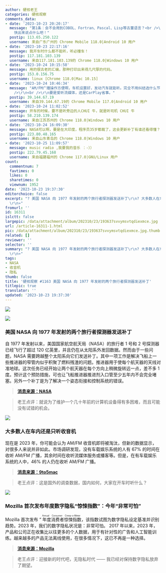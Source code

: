 ```yaml
---
author: 硬核老王
categories: 硬核观察
comments_data:
- date: '2023-10-23 20:20:17'
  message: "第1条：会不会用到COBOL、Fortran、Pascal、Lisp等古董语言？<br />\r\n第2条：可以玩玩WebSDR<br />\r\n第3条：@斯诺登
    快出来说点什么吧！"
  postip: 113.65.250.122
  username: 来自广东广州的 Chrome Mobile 118.0|Android 10 用户
- date: '2023-10-23 22:17:16'
  message: 我开车时什么都不能听，听必撞车！
  postip: 117.181.103.139
  username: 来自117.181.103.139的 Chrome 118.0|Windows 10 用户
- date: '2023-10-24 10:15:58'
  message: 用的很古老的汇编，那种打印出来得几尺厚的代码。
  postip: 153.0.156.75
  username: linux [Chrome 118.0|Mac 10.15]
- date: '2023-10-24 10:46:34'
  message: "AM/FM广播操作方便啊，车机设置好，发动汽车就能听。完全不用纠结选什么节目，跟着广播听就是了。<br />\r\n<br />\r\n至于流媒体播客，你有喜欢听的播放列表还差不多，不然选啥内容够你纠结的。而且，有些安卓车机，操作车载流媒体APP也很不方便，得在它们的界面折腾一番。<br
    />\r\n<br />\r\n要是爱听流媒体，还是CarPlay省事。"
  postip: 39.144.67.19
  username: 来自39.144.67.19的 Chrome Mobile 117.0|Android 10 用户
- date: '2023-10-24 11:02:52'
  message: 开车的时候，要不是听旁边的人CHUI 牛，就是听司机 CHUI 牛
  postip: 58.210.139.174
  username: 来自江苏苏州的 Chrome 118.0|Windows 10 用户
- date: '2023-10-24 16:09:30'
  message: NASA可以啊，要是在大印度，程序员35岁都裁了，这会更新补丁有谁还看得懂？
  postip: 223.80.48.165
  username: 来自山东青岛的 Chrome 118.0|Windows 10 用户
- date: '2023-10-25 11:09:57'
  message: music radio ,我要我的音乐 ：-））
  postip: 222.79.45.168
  username: 来自福建福州的 Chrome 117.0|GNU/Linux 用户
count:
  commentnum: 7
  favtimes: 0
  likes: 0
  sharetimes: 0
  viewnum: 1952
date: '2023-10-23 19:37:30'
editorchoice: false
excerpt: "? 美国 NASA 向 1977 年发射的两个旅行者探测器发送补丁\r\n? 大多数人在车内还是只听收音机\r\n? Mozilla 首次发布年度数字隐私“惊悚指数”：今年“非常可怕”\r\n»
  \r\n»"
fromurl: ''
id: 16311
islctt: false
largepic: /data/attachment/album/202310/23/193637svvymsvtqdiexmce.jpg
url: /article-16311-1.html
pic: /data/attachment/album/202310/23/193637svvymsvtqdiexmce.jpg.thumb.jpg
related: []
reviewer: ''
selector: ''
summary: "? 美国 NASA 向 1977 年发射的两个旅行者探测器发送补丁\r\n? 大多数人在车内还是只听收音机\r\n? Mozilla 首次发布年度数字隐私“惊悚指数”：今年“非常可怕”\r\n»
  \r\n»"
tags:
- NASA
- 收音机
- 隐私
thumb: false
title: '硬核观察 #1163 美国 NASA 向 1977 年发射的两个旅行者探测器发送补丁'
titlepic: true
translator: ''
updated: '2023-10-23 19:37:30'
---
```


![](/data/attachment/album/202310/23/193637svvymsvtqdiexmce.jpg)


![](/data/attachment/album/202310/23/193645kwzf8qtynvf8of7k.jpg)


### 美国 NASA 向 1977 年发射的两个旅行者探测器发送补丁


自 1977 年发射以来，美国国家航空航天局（NASA）的旅行者 1 号和 2 号探测器已经飞行了超过 120 亿英里，并且仍在从太阳系外发回数据。然而由于一些问题，NASA 需要跨越整个太阳系向它们发送补丁。其中一项工作是解决飞船上一些推进器的窄管内似乎积聚了燃料残渣的问题。推进器用于使每个航天器的天线对准地球。这次任务已经开始让两个航天器在每个方向上稍微旋转远一点，差不多 1 度。预计这个预防措施，可也让飞船推进器推进剂入口管至少五年内不会完全堵塞。另外一个补丁是为了解决一个姿态衔接和控制系统的错误。



> 
> **[消息来源：NASA](https://www.jpl.nasa.gov/news/nasas-voyager-team-focuses-on-software-patch-thrusters)**
> 
> 
> 



> 
> 老王点评：就说为了维护一个几十年前的计算机设备得有多困难，而且可能没有试错的机会。
> 
> 
> 


![](/data/attachment/album/202310/23/193657dapwsuzq64u6awjs.jpg)


### 大多数人在车内还是只听收音机


现在是 2023 年，你可能会认为 AM/FM 收音机即将被淘汰，但新的数据显示，对很多人来说并非如此。市场调研发现，没有车载娱乐系统的人有 67% 的时间在收听 AM/FM 广播，其余时间在收听流媒体服务或播客等。但是，在有车载娱乐系统的人中，46% 的人仍在收听 AM/FM 广播。



> 
> **[消息来源：9to5mac](https://9to5mac.com/2023/10/20/carplay-am-fm-radio-data/)**
> 
> 
> 



> 
> 老王点评：这是国外的调查数据，国内如何，大家在开车时听什么？
> 
> 
> 


![](/data/attachment/album/202310/23/193710ebvi2zxglrqvhvk6.jpg)


### Mozilla 首次发布年度数字隐私“惊悚指数”：今年“非常可怕”


Mozilla 首次发布 “<ruby> 年度消费者惊悚指数 <rt>  Annual Consumer Creep-o-Meter </rt></ruby>，该指数试图为数字隐私设定基准并识别趋势。2023 年，我们的数字隐私状况是：非常可怕。 2017 年以来，2023 年，产品和公司正在收集比以往更多的个人数据，用于有针对性的广告和人工智能训练。越来越多的产品无法离线使用，在很多情况下，这已不再是一种选择。



> 
> **[消息来源：Mozilla](https://foundation.mozilla.org/en/privacynotincluded/articles/annual-creep-o-meter/)**
> 
> 
> 



> 
> 老王点评：迎接新的时代吧，无隐私时代 —— 我已经对保持数字隐私放弃了期望。
> 
> 
>